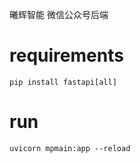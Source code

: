 曦辉智能 微信公众号后端

# requirements
```shell
pip install fastapi[all]
```

# run
```shell
uvicorn mpmain:app --reload
```